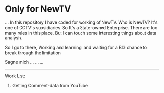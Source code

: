 # Only for NewTV

... In this repository I have coded for working of NewTV.
Who is NewTV? It's one of CCTV's subsidiaries. So It's a State-owned Enterprise. There are too many rules in this place. But I can touch some interesting things about data analysis. 

So I go to there, Working and learning, and waiting for a BIG chance to break through the limitation.

Sagne mich ... ... ...


******

Work List:

1. Getting Comment-data from YouTube